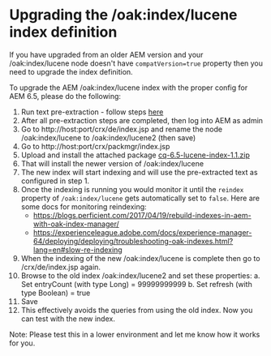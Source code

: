 # Upgrading the /oak:index/lucene index definition
If you have upgraded from an older AEM version and your /oak:index/lucene node doesn't have ```compatVersion=true``` property then you need to upgrade the index definition.

To upgrade the AEM /oak:index/lucene index with the proper config for AEM 6.5, please do the following:
1. Run text pre-extraction - follow steps [here](reindexing-preextracted-text/pre-extract-text-lucene.md)
2. After all pre-extraction steps are completed, then log into AEM as admin
3. Go to http://host:port/crx/de/index.jsp and rename the node /oak:index/lucene to /oak:index/lucene2 (then save)
4. Go to http://host:port/crx/packmgr/index.jsp
5. Upload and install the attached package [cq-6.5-lucene-index-1.1.zip](cq-6.5-lucene-index-1.1.zip?raw=true)
6. That will install the newer version of /oak:index/lucene
7. The new index will start indexing and will use the pre-extracted text as configured in step 1.
8. Once the indexing is running you would monitor it until the `reindex` property of `/oak:index/lucene` gets automatically set to `false`.
   Here are some docs for monitoring reindexing:
    * https://blogs.perficient.com/2017/04/19/rebuild-indexes-in-aem-with-oak-index-manager/
    * https://experienceleague.adobe.com/docs/experience-manager-64/deploying/deploying/troubleshooting-oak-indexes.html?lang=en#slow-re-indexing
9. When the indexing of the new /oak:index/lucene is complete then go to /crx/de/index.jsp again.
10. Browse to the old index /oak:index/lucene2 and set these properties:
      a. Set entryCount (with type Long) = 99999999999
      b. Set refresh (with type Boolean) = true
11. Save
12. This effectively avoids the queries from using the old index.  Now you can test with the new index.

Note: Please test this in a lower environment and let me know how it works for you.
